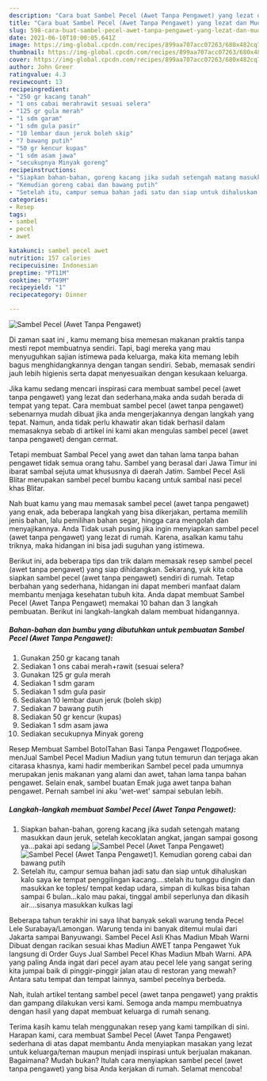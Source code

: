 ```yaml
---
description: "Cara buat Sambel Pecel (Awet Tanpa Pengawet) yang lezat dan Mudah Dibuat"
title: "Cara buat Sambel Pecel (Awet Tanpa Pengawet) yang lezat dan Mudah Dibuat"
slug: 598-cara-buat-sambel-pecel-awet-tanpa-pengawet-yang-lezat-dan-mudah-dibuat
date: 2021-06-10T10:00:05.641Z
image: https://img-global.cpcdn.com/recipes/899aa707acc07263/680x482cq70/sambel-pecel-awet-tanpa-pengawet-foto-resep-utama.jpg
thumbnail: https://img-global.cpcdn.com/recipes/899aa707acc07263/680x482cq70/sambel-pecel-awet-tanpa-pengawet-foto-resep-utama.jpg
cover: https://img-global.cpcdn.com/recipes/899aa707acc07263/680x482cq70/sambel-pecel-awet-tanpa-pengawet-foto-resep-utama.jpg
author: John Greer
ratingvalue: 4.3
reviewcount: 13
recipeingredient:
- "250 gr kacang tanah"
- "1 ons cabai merahrawit sesuai selera"
- "125 gr gula merah"
- "1 sdm garam"
- "1 sdm gula pasir"
- "10 lembar daun jeruk boleh skip"
- "7 bawang putih"
- "50 gr kencur kupas"
- "1 sdm asam jawa"
- "secukupnya Minyak goreng"
recipeinstructions:
- "Siapkan bahan-bahan, goreng kacang jika sudah setengah matang masukkan daun jeruk, setelah kecoklatan angkat, jangan sampai gosong ya...pakai api sedang"
- "Kemudian goreng cabai dan bawang putih"
- "Setelah itu, campur semua bahan jadi satu dan siap untuk dihaluskan kalo saya ke tempat penggilingan kacang....stelah itu tunggu dingin dan masukkan ke toples/ tempat kedap udara, simpan di kulkas bisa tahan sampai 6 bulan...kalo mau pakai, tinggal ambil seperlunya dan dikasih air....sisanya masukkan kulkas lagi"
categories:
- Resep
tags:
- sambel
- pecel
- awet

katakunci: sambel pecel awet 
nutrition: 157 calories
recipecuisine: Indonesian
preptime: "PT11M"
cooktime: "PT49M"
recipeyield: "1"
recipecategory: Dinner

---
```



![Sambel Pecel (Awet Tanpa Pengawet)](https://img-global.cpcdn.com/recipes/899aa707acc07263/680x482cq70/sambel-pecel-awet-tanpa-pengawet-foto-resep-utama.jpg)

Di zaman  saat ini , kamu memang bisa memesan makanan praktis tanpa mesti repot membuatnya sendiri. Tapi, bagi mereka yang mau menyuguhkan sajian istimewa pada keluarga, maka kita memang lebih bagus menghidangkannya dengan tangan sendiri. Sebab, memasak sendiri jauh lebih higienis serta dapat menyesuaikan dengan kesukaan keluarga.

Jika kamu sedang mencari inspirasi cara membuat sambel pecel (awet tanpa pengawet) yang lezat dan sederhana,maka anda sudah berada di tempat yang tepat. Cara membuat sambel pecel (awet tanpa pengawet)  sebenarnya mudah dibuat jika anda mengerjakannya dengan langkah yang tepat. Namun, anda tidak perlu khawatir akan tidak berhasil dalam memasaknya 
sebab di artikel ini kami akan mengulas sambel pecel (awet tanpa pengawet) dengan cermat.  

Tetapi membuat Sambal Pecel yang awet dan tahan lama tanpa bahan pengawet tidak semua orang tahu. Sambel yang berasal dari Jawa Timur ini ibarat sambal sejuta umat khususnya di daerah Jatim. Sambel Pecel Asli Blitar merupakan sambel pecel bumbu kacang untuk sambal nasi pecel khas Blitar.

Nah buat kamu yang mau memasak sambel pecel (awet tanpa pengawet) yang enak, ada beberapa langkah yang bisa dikerjakan, pertama memilih jenis bahan, lalu pemilihan bahan segar, hingga cara mengolah dan menyajikannya. Anda Tidak usah pusing jika ingin menyiapkan sambel pecel (awet tanpa pengawet) yang lezat di rumah. Karena, asalkan kamu  tahu triknya, maka hidangan ini bisa jadi suguhan yang istimewa.

Berikut ini, ada beberapa tips dan trik dalam memasak resep sambel pecel (awet tanpa pengawet) yang siap dihidangkan. Sekarang, yuk kita coba siapkan sambel pecel (awet tanpa pengawet) sendiri di rumah. Tetap berbahan yang sederhana, hidangan ini dapat memberi manfaat dalam membantu menjaga kesehatan tubuh kita. Anda dapat membuat Sambel Pecel (Awet Tanpa Pengawet) memakai 10 bahan dan 3 langkah pembuatan. Berikut ini langkah-langkah dalam membuat hidangannya.

<!--inarticleads1-->

##### Bahan-bahan dan bumbu yang dibutuhkan untuk pembuatan Sambel Pecel (Awet Tanpa Pengawet):

1. Gunakan 250 gr kacang tanah
1. Sediakan 1 ons cabai merah+rawit (sesuai selera?
1. Gunakan 125 gr gula merah
1. Sediakan 1 sdm garam
1. Sediakan 1 sdm gula pasir
1. Sediakan 10 lembar daun jeruk (boleh skip)
1. Sediakan 7 bawang putih
1. Sediakan 50 gr kencur (kupas)
1. Sediakan 1 sdm asam jawa
1. Sediakan secukupnya Minyak goreng


Resep Membuat Sambel BotolTahan Basi Tanpa Pengawet Подробнее. menJual Sambel Pecel Madiun Madiun yang tutun temurun dan terjaga akan citarasa khasnya, kami hadir memberikan Sambel pecel pada umumnya merupakan jenis makanan yang alami dan awet, tahan lama tanpa bahan pengawet. Selain enak, sambel buatan Emak juga awet tanpa bahan pengawet. Pernah sambel ini aku &#39;wet-wet&#39; sampai sebulan lebih. 

<!--inarticleads2-->

##### Langkah-langkah membuat Sambel Pecel (Awet Tanpa Pengawet):

1. Siapkan bahan-bahan, goreng kacang jika sudah setengah matang masukkan daun jeruk, setelah kecoklatan angkat, jangan sampai gosong ya...pakai api sedang
<img src="https://img-global.cpcdn.com/steps/8b03533c4b28a7af/160x128cq70/sambel-pecel-awet-tanpa-pengawet-langkah-memasak-1-foto.jpg" alt="Sambel Pecel (Awet Tanpa Pengawet)"><img src="https://img-global.cpcdn.com/steps/8c68223659d0ebdf/160x128cq70/sambel-pecel-awet-tanpa-pengawet-langkah-memasak-1-foto.jpg" alt="Sambel Pecel (Awet Tanpa Pengawet)">1. Kemudian goreng cabai dan bawang putih
1. Setelah itu, campur semua bahan jadi satu dan siap untuk dihaluskan kalo saya ke tempat penggilingan kacang....stelah itu tunggu dingin dan masukkan ke toples/ tempat kedap udara, simpan di kulkas bisa tahan sampai 6 bulan...kalo mau pakai, tinggal ambil seperlunya dan dikasih air....sisanya masukkan kulkas lagi


Beberapa tahun terakhir ini saya lihat banyak sekali warung tenda Pecel Lele Surabaya/Lamongan. Warung tenda ini banyak ditemui mulai dari Jakarta sampai Banyuwangi. Sambel Pecel Asli Khas Madiun Mbah Warni Dibuat dengan racikan sesuai khas Madiun AWET tanpa Pengawet Yuk langsung di Order Guys Jual Sambel Pecel Khas Madiun Mbah Warni. APA yang paling Anda ingat dari pecel ayam atau pecel lele yang sangat sering kita jumpai baik di pinggir-pinggir jalan atau di restoran yang mewah? Antara satu tempat dan tempat lainnya, sambel pecelnya berbeda. 

Nah, itulah artikel tentang  sambel pecel (awet tanpa pengawet)  yang praktis dan gampang dilakukan versi kami. Semoga anda mampu membuatnya dengan hasil yang dapat membuat keluarga di rumah senang. 

Terima kasih kamu telah menggunakan resep yang kami tampilkan di sini. Harapan kami, cara membuat  Sambel Pecel (Awet Tanpa Pengawet) sederhana di atas dapat membantu Anda menyiapkan masakan yang lezat untuk keluarga/teman maupun menjadi inspirasi untuk berjualan makanan. Bagaimana? Mudah bukan? Itulah cara menyiapkan sambel pecel (awet tanpa pengawet) yang bisa Anda kerjakan di rumah. Selamat mencoba!

